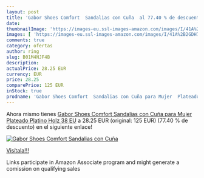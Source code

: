 ```yaml
---
layout: post
title: 'Gabor Shoes Comfort  Sandalias con Cuña  al 77.40 % de descuento'
date: 
thumbnailImage: 'https://images-eu.ssl-images-amazon.com/images/I/41A%2B2GDH74L._SL200_.jpg'
images: [ 'https://images-eu.ssl-images-amazon.com/images/I/41A%2B2GDH74L._SL200_.jpg' ]
comments: true
category: ofertas
author: ring
slug: B01M4NJF4B
description:
actualPrice: 28.25 EUR
currency: EUR
price: 28.25
comparePrice: 125 EUR
inStock: true
prodname: 'Gabor Shoes Comfort  Sandalias con Cuña para Mujer  Plateado  Platino Holz   38 EU'
---
```


Ahora mismo tienes [Gabor Shoes Comfort  Sandalias con Cuña para Mujer  Plateado  Platino Holz   38 EU](https://www.amazon.es/dp/B01M4NJF4B/?tag=tolees-21) a 28.25 EUR (original: 125 EUR) (77.40 %  de descuento) en el siguiente enlace!

[![Gabor Shoes Comfort  Sandalias con Cuña ](https://images-eu.ssl-images-amazon.com/images/I/41A%2B2GDH74L._SL200_.jpg)](https://www.amazon.es/dp/B01M4NJF4B/?tag=tolees-21)

[Visítala!!!](https://www.amazon.es/dp/B01M4NJF4B/?tag=tolees-21)

Links participate in Amazon Associate program and might generate a comission on qualifying sales
